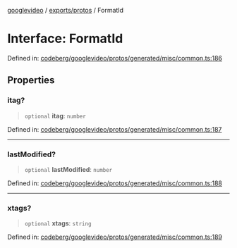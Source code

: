 [googlevideo](../../../README.md) / [exports/protos](../README.md) / FormatId

# Interface: FormatId

Defined in: [codeberg/googlevideo/protos/generated/misc/common.ts:186](https://github.com/LuanRT/googlevideo/blob/19854137cadaf49fd755394883dfd7fe5fdaba20/protos/generated/misc/common.ts#L186)

## Properties

### itag?

> `optional` **itag**: `number`

Defined in: [codeberg/googlevideo/protos/generated/misc/common.ts:187](https://github.com/LuanRT/googlevideo/blob/19854137cadaf49fd755394883dfd7fe5fdaba20/protos/generated/misc/common.ts#L187)

***

### lastModified?

> `optional` **lastModified**: `number`

Defined in: [codeberg/googlevideo/protos/generated/misc/common.ts:188](https://github.com/LuanRT/googlevideo/blob/19854137cadaf49fd755394883dfd7fe5fdaba20/protos/generated/misc/common.ts#L188)

***

### xtags?

> `optional` **xtags**: `string`

Defined in: [codeberg/googlevideo/protos/generated/misc/common.ts:189](https://github.com/LuanRT/googlevideo/blob/19854137cadaf49fd755394883dfd7fe5fdaba20/protos/generated/misc/common.ts#L189)
